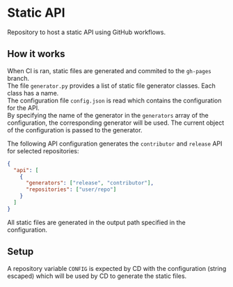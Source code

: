 # Static API

Repository to host a static API using GitHub workflows.

## How it works

When CI is ran, static files are generated and commited to the `gh-pages` branch.  
The file `generator.py` provides a list of static file generator classes. Each class has a name.  
The configuration file `config.json` is read which contains the configuration for the API.  
By specifying the name of the generator in the `generators` array of the configuration, the corresponding generator will be used. The current object of the configuration is passed to the generator.

The following API configuration generates the `contributor` and `release` API for selected repositories:

```json
{
  "api": [
    {
      "generators": ["release", "contributor"],
      "repositories": ["user/repo"]
    }
  ]
}
```

All static files are generated in the output path specified in the configuration.

## Setup

A repository variable `CONFIG` is expected by CD with the configuration (string escaped) which will be used by CD to generate the static files.
